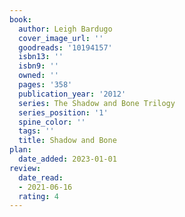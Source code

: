 ```yaml
---
book:
  author: Leigh Bardugo
  cover_image_url: ''
  goodreads: '10194157'
  isbn13: ''
  isbn9: ''
  owned: ''
  pages: '358'
  publication_year: '2012'
  series: The Shadow and Bone Trilogy
  series_position: '1'
  spine_color: ''
  tags: ''
  title: Shadow and Bone
plan:
  date_added: 2023-01-01
review:
  date_read:
  - 2021-06-16
  rating: 4
---
```

